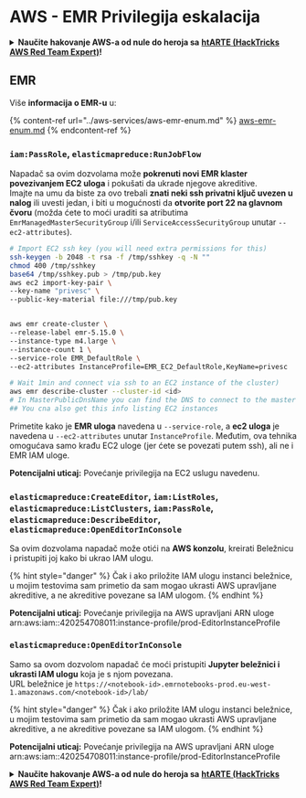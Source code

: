 # AWS - EMR Privilegija eskalacija

<details>

<summary><strong>Naučite hakovanje AWS-a od nule do heroja sa</strong> <a href="https://training.hacktricks.xyz/courses/arte"><strong>htARTE (HackTricks AWS Red Team Expert)</strong></a><strong>!</strong></summary>

Drugi načini podrške HackTricks-u:

* Ako želite da vidite **vašu kompaniju reklamiranu na HackTricks-u** ili **preuzmete HackTricks u PDF formatu** Pogledajte [**SUBSCRIPTION PLANS**](https://github.com/sponsors/carlospolop)!
* Nabavite [**zvanični PEASS & HackTricks swag**](https://peass.creator-spring.com)
* Otkrijte [**The PEASS Family**](https://opensea.io/collection/the-peass-family), našu kolekciju ekskluzivnih [**NFT-ova**](https://opensea.io/collection/the-peass-family)
* **Pridružite se** 💬 [**Discord grupi**](https://discord.gg/hRep4RUj7f) ili [**telegram grupi**](https://t.me/peass) ili nas **pratite** na **Twitter-u** 🐦 [**@hacktricks_live**](https://twitter.com/hacktricks_live)**.**
* **Podelite svoje hakovanje trikove slanjem PR-ova na** [**HackTricks**](https://github.com/carlospolop/hacktricks) i [**HackTricks Cloud**](https://github.com/carlospolop/hacktricks-cloud) github repozitorijume.

</details>

## EMR

Više **informacija o EMR-u** u:

{% content-ref url="../aws-services/aws-emr-enum.md" %}
[aws-emr-enum.md](../aws-services/aws-emr-enum.md)
{% endcontent-ref %}

### `iam:PassRole`, `elasticmapreduce:RunJobFlow`

Napadač sa ovim dozvolama može **pokrenuti novi EMR klaster povezivanjem EC2 uloga** i pokušati da ukrade njegove akreditive.\
Imajte na umu da biste za ovo trebali **znati neki ssh privatni ključ uvezen u nalog** ili uvesti jedan, i biti u mogućnosti da **otvorite port 22 na glavnom čvoru** (možda ćete to moći uraditi sa atributima `EmrManagedMasterSecurityGroup` i/ili `ServiceAccessSecurityGroup` unutar `--ec2-attributes`).
```bash
# Import EC2 ssh key (you will need extra permissions for this)
ssh-keygen -b 2048 -t rsa -f /tmp/sshkey -q -N ""
chmod 400 /tmp/sshkey
base64 /tmp/sshkey.pub > /tmp/pub.key
aws ec2 import-key-pair \
--key-name "privesc" \
--public-key-material file:///tmp/pub.key


aws emr create-cluster \
--release-label emr-5.15.0 \
--instance-type m4.large \
--instance-count 1 \
--service-role EMR_DefaultRole \
--ec2-attributes InstanceProfile=EMR_EC2_DefaultRole,KeyName=privesc

# Wait 1min and connect via ssh to an EC2 instance of the cluster)
aws emr describe-cluster --cluster-id <id>
# In MasterPublicDnsName you can find the DNS to connect to the master instance
## You cna also get this info listing EC2 instances
```
Primetite kako je **EMR uloga** navedena u `--service-role`, a **ec2 uloga** je navedena u `--ec2-attributes` unutar `InstanceProfile`. Međutim, ova tehnika omogućava samo krađu EC2 uloge (jer ćete se povezati putem ssh), ali ne i EMR IAM uloge.

**Potencijalni uticaj:** Povećanje privilegija na EC2 uslugu navedenu.

### `elasticmapreduce:CreateEditor`, `iam:ListRoles`, `elasticmapreduce:ListClusters`, `iam:PassRole`, `elasticmapreduce:DescribeEditor`, `elasticmapreduce:OpenEditorInConsole`

Sa ovim dozvolama napadač može otići na **AWS konzolu**, kreirati Beležnicu i pristupiti joj kako bi ukrao IAM ulogu.

{% hint style="danger" %}
Čak i ako priložite IAM ulogu instanci beležnice, u mojim testovima sam primetio da sam mogao ukrasti AWS upravljane akreditive, a ne akreditive povezane sa IAM ulogom.
{% endhint %}

**Potencijalni uticaj:** Povećanje privilegija na AWS upravljani ARN uloge arn:aws:iam::420254708011:instance-profile/prod-EditorInstanceProfile

### `elasticmapreduce:OpenEditorInConsole`

Samo sa ovom dozvolom napadač će moći pristupiti **Jupyter beležnici i ukrasti IAM ulogu** koja je s njom povezana.\
URL beležnice je `https://<notebook-id>.emrnotebooks-prod.eu-west-1.amazonaws.com/<notebook-id>/lab/`

{% hint style="danger" %}
Čak i ako priložite IAM ulogu instanci beležnice, u mojim testovima sam primetio da sam mogao ukrasti AWS upravljane akreditive, a ne akreditive povezane sa IAM ulogom.
{% endhint %}

**Potencijalni uticaj:** Povećanje privilegija na AWS upravljani ARN uloge arn:aws:iam::420254708011:instance-profile/prod-EditorInstanceProfile

<details>

<summary><strong>Naučite hakovanje AWS-a od nule do heroja sa</strong> <a href="https://training.hacktricks.xyz/courses/arte"><strong>htARTE (HackTricks AWS Red Team Expert)</strong></a><strong>!</strong></summary>

Drugi načini podrške HackTricks-u:

* Ako želite da vidite **vašu kompaniju reklamiranu na HackTricks-u** ili **preuzmete HackTricks u PDF formatu**, proverite [**SUBSCRIPTION PLANS**](https://github.com/sponsors/carlospolop)!
* Nabavite [**zvanični PEASS & HackTricks swag**](https://peass.creator-spring.com)
* Otkrijte [**The PEASS Family**](https://opensea.io/collection/the-peass-family), našu kolekciju ekskluzivnih [**NFT-ova**](https://opensea.io/collection/the-peass-family)
* **Pridružite se** 💬 [**Discord grupi**](https://discord.gg/hRep4RUj7f) ili [**telegram grupi**](https://t.me/peass) ili nas **pratite** na **Twitter-u** 🐦 [**@hacktricks_live**](https://twitter.com/hacktricks_live)**.**
* **Podelite svoje hakovanje trikove slanjem PR-ova na** [**HackTricks**](https://github.com/carlospolop/hacktricks) i [**HackTricks Cloud**](https://github.com/carlospolop/hacktricks-cloud) github repozitorijume.

</details>
